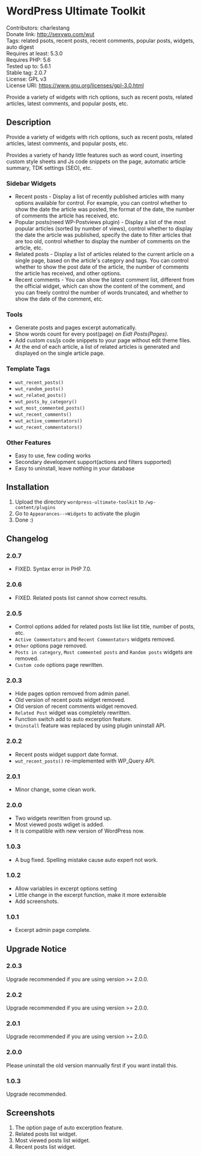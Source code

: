 # WordPress Ultimate Toolkit
Contributors: charlestang  
Donate link: http://sexywp.com/wut  
Tags: related psots, recent posts, recent comments, popular posts, widgets, auto digest  
Requires at least: 5.3.0  
Requires PHP: 5.6  
Tested up to: 5.6.1  
Stable tag: 2.0.7  
License: GPL v3  
License URI: https://www.gnu.org/licenses/gpl-3.0.html

Provide a variety of widgets with rich options, such as recent posts, related articles, latest comments, and popular posts, etc.

## Description
Provide a variety of widgets with rich options, such as recent posts, related articles, latest comments, and popular posts, etc.

Provides a variety of handy little features such as word count, inserting custom style sheets and Js code snippets on the page, automatic article summary, TDK settings (SEO), etc.

### Sidebar Widgets
 * Recent posts - Display a list of recently published articles with many options available for control. For example, you can control whether to show the date the article was posted, the format of the date, the number of comments the article has received, etc.
 * Popular posts(need WP-Postviews plugin) -  Display a list of the most popular articles (sorted by number of views), control whether to display the date the article was published, specify the date to filter articles that are too old, control whether to display the number of comments on the article, etc.
 * Related posts - Display a list of articles related to the current article on a single page, based on the article's category and tags. You can control whether to show the post date of the article, the number of comments the article has received, and other options.
 * Recent comments - You can show the latest comment list, different from the official widget, which can show the content of the comment, and you can freely control the number of words truncated, and whether to show the date of the comment, etc.

### Tools
 * Generate posts and pages excerpt automatically.
 * Show words count for every post(page) on *Eidt Posts(Pages)*.
 * Add custom css/js code snippets to your page without edit theme files.
 * At the end of each article, a list of related articles is generated and displayed on the single article page.

### Template Tags
 * `wut_recent_posts()`
 * `wut_random_posts()`
 * `wut_related_posts()`
 * `wut_posts_by_category()`
 * `wut_most_commented_posts()`
 * `wut_recent_comments()`
 * `wut_active_commentators()`
 * `wut_recent_commentators()`

### Other Features
 * Easy to use, few coding works
 * Secondary development support(actions and filters supported)
 * Easy to uninstall, leave nothing in your database

## Installation
 1. Upload the directory `wordpress-ultimate-toolkit` to `/wp-content/plugins`
 1. Go to `Appearances-->Widgets` to activate the plugin
 1. Done :)

## Changelog

### 2.0.7
 * FIXED. Syntax error in PHP 7.0.

### 2.0.6
 * FIXED. Related posts list cannot show correct results.

### 2.0.5
 * Control options added for related posts list like list title, number of posts, etc.
 * `Active Commentators` and `Recent Commentators` widgets removed.
 * `Other` options page removed.
 * `Posts in category`, `Most commented posts` and `Random posts` widgets are removed.
 * `Custom code` options page rewritten.

### 2.0.3
 * Hide pages option removed from admin panel.
 * Old version of recent posts widget removed.
 * Old version of recent comments widget removed.
 * `Related Post` widget was completely rewritten.
 * Function switch add to auto excerption feature.
 * `Uninstall` feature was replaced by using plugin uninstall API.

### 2.0.2
 * Recent posts widget support date format.
 * `wut_recent_posts()` re-implemented with WP_Query API.

### 2.0.1
 * Minor change, some clean work.

### 2.0.0
 * Two widgets rewritten from ground up.
 * Most viewed posts wdiget is added.
 * It is compatible with new version of WordPress now.

### 1.0.3
 * A bug fixed. Spelling mistake cause auto expert not work.

### 1.0.2
 * Allow variables in excerpt options setting
 * Little change in the excerpt function, make it more extensible
 * Add screenshots.

### 1.0.1
 * Excerpt admin page complete.

## Upgrade Notice
### 2.0.3
 Upgrade recommended if you are using version >= 2.0.0.

### 2.0.2
 Upgrade recommended if you are using version >= 2.0.0.

### 2.0.1
 Upgrade recommended if you are using version >= 2.0.0.

### 2.0.0
 Please uninstall the old version mannually first if you want install this.

### 1.0.3
Upgrade recommended.

## Screenshots
1. The option page of auto excerption feature.
2. Related posts list widget.
3. Most viewed posts list widget.
4. Recent posts list widget.
